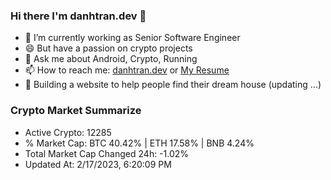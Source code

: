 ### Hi there I'm danhtran.dev 👋

- 🔭 I’m currently working as Senior Software Engineer
- 😄 But have a passion on crypto projects
- 💬 Ask me about Android, Crypto, Running 
- 📫 How to reach me: <a href="https://danhtran.dev" target="_blank">danhtran.dev</a> or <a href="Dan-Resume.pdf" target="_blank">My Resume</a>
- 🌱 Building a website to help people find their dream house (updating ...)

### Crypto Market Summarize
- Active Crypto: 12285
- % Market Cap: BTC 40.42% | ETH 17.58% | BNB 4.24%
- Total Market Cap Changed 24h: -1.02%
- Updated At: 2/17/2023, 6:20:09 PM
